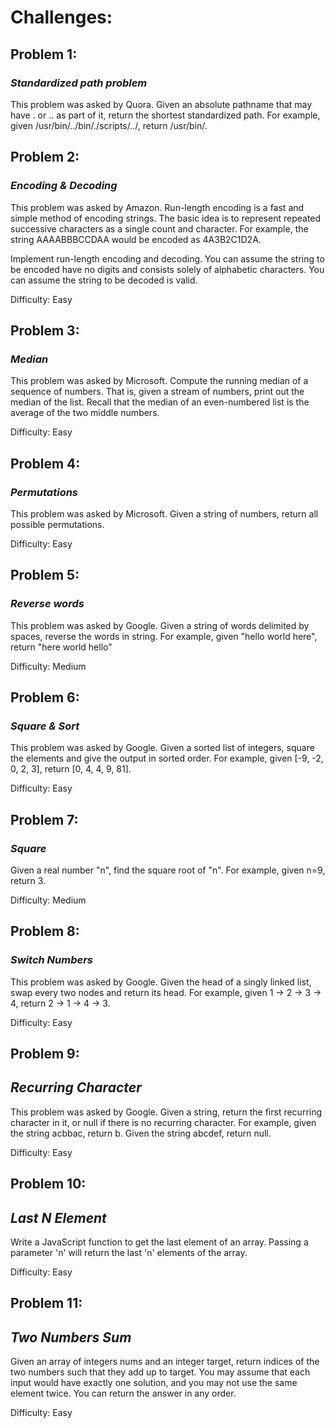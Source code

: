 # Challenges:

## **Problem 1:**

### *Standardized path problem*
  
  This problem was asked by Quora.
Given an absolute pathname that may have . or .. as part of it, return the shortest standardized path.
For example, given /usr/bin/../bin/./scripts/../, return /usr/bin/.



## **Problem 2:**

###  *Encoding & Decoding*

  This problem was asked by Amazon. Run-length encoding is a fast and simple method of encoding strings. The basic idea is to represent 
repeated successive characters as a single count and character. For example, the string AAAABBBCCDAA would
be encoded as 4A3B2C1D2A.

Implement run-length encoding and decoding.
You can assume the string to be encoded have no digits and consists solely of alphabetic characters.
You can assume the string to be decoded is valid.

Difficulty: Easy



## **Problem 3:**

###  *Median*
This problem was asked by Microsoft.
Compute the running median of a sequence of numbers. That is, given a stream of numbers, print out the median of the list.
Recall that the median of an even-numbered list is the average of the two middle numbers.

Difficulty: Easy


## **Problem 4:**

###  *Permutations*
This problem was asked by Microsoft.
Given a string of numbers, return all possible permutations.

Difficulty: Easy

## **Problem 5:**

###  *Reverse words*
This problem was asked by Google. Given a string of words delimited by spaces, reverse the words in string. 
For example, given "hello world here", return "here world hello"

Difficulty: Medium


## **Problem 6:**

###  *Square & Sort*
This problem was asked by Google.
Given a sorted list of integers, square the elements and give the output in sorted order.
For example, given [-9, -2, 0, 2, 3], return [0, 4, 4, 9, 81].

Difficulty: Easy


## **Problem 7:**

###  *Square*
Given a real number "n", find the square root of "n". For example, given n=9, return 3.

Difficulty: Medium


## **Problem 8:**

### *Switch Numbers*
This problem was asked by Google.
Given the head of a singly linked list, swap every two nodes and return its head.
For example, given 1 -> 2 -> 3 -> 4, return 2 -> 1 -> 4 -> 3.

Difficulty: Easy


## **Problem 9:**

## *Recurring Character*

This problem was asked by Google.
Given a string, return the first recurring character in it, or null if there is no recurring character.
For example, given the string acbbac, return b. Given the string abcdef, return null.

Difficulty: Easy


## **Problem 10:**

## *Last N Element*

Write a JavaScript function to get the last element of an array. 
Passing a parameter 'n' will return the last 'n' elements of the array. 

Difficulty: Easy

## **Problem 11:**

## *Two Numbers Sum*

Given an array of integers nums and an integer target, return indices of the two numbers such that they add up to target.
You may assume that each input would have exactly one solution, and you may not use the same element twice.
You can return the answer in any order.

Difficulty: Easy
